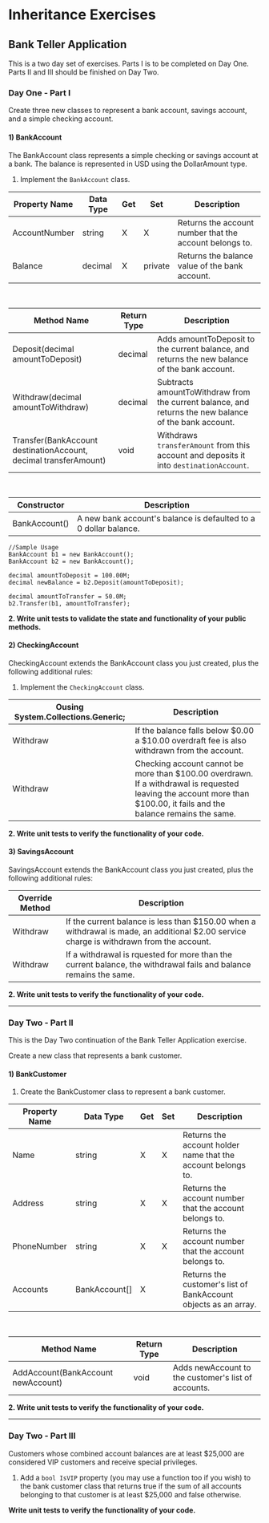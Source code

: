 # Inheritance Exercises

## Bank Teller Application

This is a two day set of exercises. Parts I is to be completed on Day One. Parts II and III should be finished on Day Two.

### Day One - Part I 

Create three new classes to represent a bank account, savings account, and a simple checking account.

#### 1) BankAccount  

The BankAccount class represents a simple checking or savings account at a bank. The balance is represented in USD using the DollarAmount type.

1. Implement the `BankAccount` class.


| Property Name | Data Type | Get | Set | Description |
|--------------|-----------|-----|-----|-------------|
| AccountNumber | string | X | X | Returns the account number that the account belongs to. |
| Balance | decimal | X | private | Returns the balance value of the bank account. |

<br />

| Method Name | Return Type | Description |
|-------------|-------------|-------------|
| Deposit(decimal amountToDeposit) | decimal | Adds amountToDeposit to the current balance, and returns the new balance of the bank account. |
| Withdraw(decimal amountToWithdraw) | decimal | Subtracts amountToWithdraw from the current balance, and returns the new balance of the bank account. |
| Transfer(BankAccount destinationAccount, decimal transferAmount) | void | Withdraws `transferAmount` from this account and deposits it into `destinationAccount`. |

<br />

| Constructor | Description |
|-------------|-------------|
| BankAccount() | A new bank account's balance is defaulted to a 0 dollar balance. |

 ```
//Sample Usage
BankAccount b1 = new BankAccount();
BankAccount b2 = new BankAccount();

decimal amountToDeposit = 100.00M;
decimal newBalance = b2.Deposit(amountToDeposit);

decimal amountToTransfer = 50.0M;
b2.Transfer(b1, amountToTransfer);
```   

**2. Write unit tests to validate the state and functionality of your public methods.**

#### 2) CheckingAccount

CheckingAccount extends the BankAccount class you just created, plus the following additional rules:

1. Implement the `CheckingAccount` class.

| Ousing System.Collections.Generic;| Description |
|-----------------|-------------|
| Withdraw | If the balance falls below $0.00 a $10.00 overdraft fee is also withdrawn from the account. |
| Withdraw | Checking account cannot be more than $100.00 overdrawn. If a withdrawal is requested leaving the account more than $100.00, it fails and the balance remains the same. |

**2. Write unit tests to verify the functionality of your code.**

#### 3) SavingsAccount

SavingsAccount extends the BankAccount class you just created, plus the following additional rules:

| Override Method | Description |
|-----------------|-------------|
| Withdraw | If the current balance is less than $150.00 when a withdrawal is made, an additional $2.00 service charge is withdrawn from the account. |
| Withdraw | If a withdrawal is rquested for more than the current balance, the withdrawal fails and balance remains the same. |


**2. Write unit tests to verify the functionality of your code.**

-----------

### Day Two - Part II

This is the Day Two continuation of the Bank Teller Application exercise.

Create a new class that represents a bank customer.

#### 1) BankCustomer  

1. Create the BankCustomer class to represent a bank customer.


| Property Name | Data Type | Get | Set | Description |
|--------------|-----------|-----|-----|-------------|
| Name | string | X | X | Returns the account holder name that the account belongs to. |
| Address | string | X | X | Returns the account number that the account belongs to. |
| PhoneNumber | string | X | X | Returns the account number that the account belongs to. |
| Accounts | BankAccount[] | X | | Returns the customer's list of BankAccount objects as an array. |

<br />

| Method Name | Return Type | Description |
|-------------|-------------|-------------|
| AddAccount(BankAccount newAccount) | void | Adds newAccount to the customer's list of accounts. |


**2. Write unit tests to verify the functionality of your code.**

----------- 
### Day Two - Part III

Customers whose combined account balances are at least $25,000 are considered VIP customers and receive special privileges.  

1. Add a `bool IsVIP` property (you may use a function too if you wish) to the bank customer class that returns true if the sum of all accounts belonging to that customer is at least $25,000 and false otherwise. 

**Write unit tests to verify the functionality of your code.**
